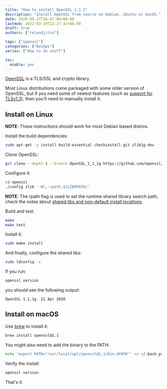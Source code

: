 ```yaml
---
title: "How to install OpenSSL 1.1.1"
description: "Install OpenSSL from source on Debian, Ubuntu or macOS."
date: 2020-09-27T16:47:00+08:00
lastmod: 2022-03-19T22:27:42+08:00
draft: true
authors: ["rolandjitsu"]

tags: ["openssl"]
categories: ["DevOps"]
series: ["How to do stuff"]

toc:
  enable: yes
---
```


[OpenSSL](https://github.com/openssl/openssl) is a TLS/SSL and crypto library.

Most Linux distributions come packaged with some older version of OpenSSL, but if you need some of newest features (such as [support for TLSv1.3](https://www.openssl.org/news/openssl-1.1.1-notes.html)), then you'll need to manually install it.

## Install on Linux
**NOTE**: These instructions should work for most Debian based distros.

Install the build dependencies:
```bash
sudo apt-get -y install build-essential checkinstall git zlib1g-dev
```

Clone OpenSSL:
```bash
git clone --depth 1 --branch OpenSSL_1_1_1g https://github.com/openssl/openssl.git
```

Configure it:
```bash
cd openssl
./config zlib '-Wl,-rpath,$(LIBRPATH)'
```

**NOTE**: The rpath flag is used to set the runtime shared library search path, check the notes about [shared libs and non-default install locations](https://github.com/openssl/openssl/blob/master/NOTES-Unix.md#shared-libraries-and-installation-in-non-default-locations).

Build and test:
```bash
make
make test
```

Install it:
```bash
sudo make install
```

And finally, configure the shared libs:
```bash
sudo ldconfig -v
```

If you run:
```bash
openssl version
```

you should see the following output:
```text
OpenSSL 1.1.1g  21 Apr 2020
```

## Install on macOS
Use [brew](https://brew.sh/) to install it:
```bash
brew install openssl@1.1
```

You might also need to add the binary to the PATH:
```bash
echo 'export PATH="/usr/local/opt/openssl@1.1/bin:$PATH"' >> ~/.bash_profile
```

Verify the install:
```bash
openssl version
```

That's it.
